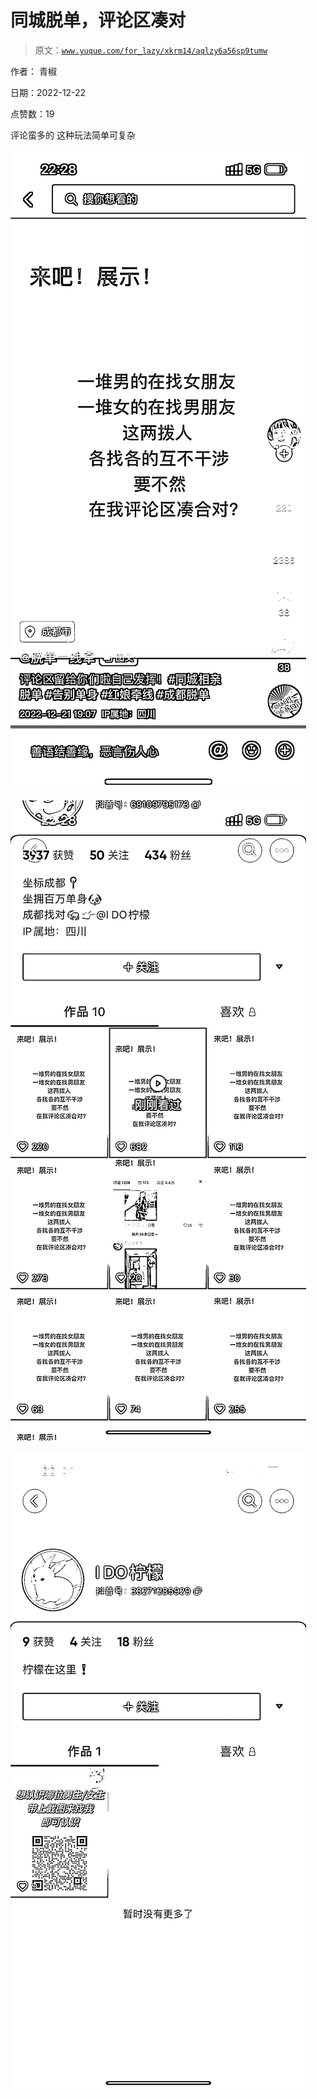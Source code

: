 # 同城脱单，评论区凑对

> 原文：[`www.yuque.com/for_lazy/xkrm14/aqlzy6a56sp9tumw`](https://www.yuque.com/for_lazy/xkrm14/aqlzy6a56sp9tumw)

作者： 青椒 

日期：2022-12-22 

点赞数：19 

评论蛮多的 这种玩法简单可复杂 

![](img/273af3bce0628ad9139fc8c7c6284fa5.png) 

![](img/8e5f86d239b97e34fa800e54efed1447.png) 

![](img/396a1c3400dae38b0ca725dabec74a8c.png) 

